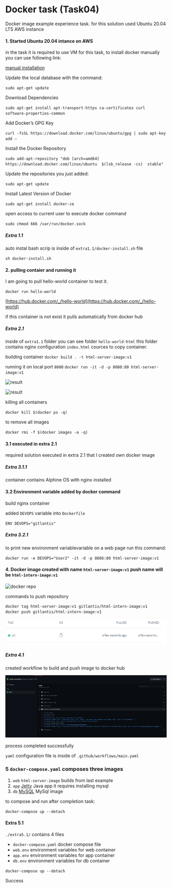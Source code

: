# Docker task (Task04)

Docker image example experience task.
for this solution used Ubuntu 20.04 LTS AWS instance

#### 1. Started Ubuntu 20.04 intance on AWS
 
in the task it is required to use VM for this task, 
to install docker manually you can use following link:

[manual installation](https://phoenixnap.com/kb/how-to-install-docker-on-ubuntu-18-04)

Update the local database with the command:

```sudo apt-get update```

Download Dependencies

```sudo apt-get install apt-transport-https ca-certificates curl software-properties-common```

Add Docker’s GPG Key

```curl -fsSL https://download.docker.com/linux/ubuntu/gpg | sudo apt-key add –```

Install the Docker Repository

```sudo add-apt-repository "deb [arch=amd64] https://download.docker.com/linux/ubuntu  $(lsb_release -cs)  stable" ```


Update the repositories you just added:

```sudo apt-get update```

Install Latest Version of Docker

```sudo apt-get install docker-ce```

open access to current user to execute docker command

```sudo chmod 666 /var/run/docker.sock```

##### **Extra 1.1**

auto instal bash scrip is inside of ```extra1.1/docker-install.sh``` file

```sh docker-install.sh```

#### 2. pulling contaier and running it

I am going to pull hello-world container to test it.

```docker run hello-world```

[https://hub.docker.com/_/hello-world](https://hub.docker.com/_/hello-world)

if this container is not exist it pulls automatically from docker hub

##### **Extra 2.1**

inside of ```extra1.1``` folder you can see folder ```hello-world-html```
this folder contains nginx configuration ```index.html``` cources to copy container.

building container
```docker build . -t html-server-image:v1```

running it on local port ```8080```
```docker run -it -d -p 8080:80 html-server-image:v1```

![result](./extra2.1/assets/result.png)

![result](./extra2.1/assets/full_result.png)

killing all containers

```docker kill $(docker ps -q)```

to remove all images

```docker rmi -f $(docker images -a -q)```

#### 3.1 executed in extra 2.1 
required solution executed in extra 2.1 that I created own docker image

##### Extra 3.1.1
container contains Alphine OS with nginx installed

#### 3.2 Environment variable added by docker command

build nginx container 

added ```DEVOPS``` variable into ```Dockerfile```

```ENV DEVOPS="gitlantis"```

##### Extra 3.2.1

to print new environment variablevariable on a web page  run this command:

```docker run -e DEVOPS="User2" -it -d -p 8086:80 html-server-image:v1```

#### 4. Docker image created with name ```html-server-image:v1``` push name will be ```html-intern-image:v1```

![docker repo](./extra4.1/assets/docker_repo.png)

commands to push repository
```sh
docker tag html-server-image:v1 gitlantis/html-intern-image:v1
docker push gitlantis/html-intern-image:v1
 ```

 ![after push](./extra4.1/assets/after_push.png)

##### Extra 4.1

created workflow to build and push image to docker hub

![workflow run](./extra4.1/assets/workflow_run.png)

process completed successfully

```yaml``` configuration file is inside of ```.github/workflows/main.yaml```

### 5 ```docker-compose.yaml``` composes three images

1. ```web``` ```html-server-image``` builds from last example
2. ```app``` [Jetty](https://hub.docker.com/_/jetty) Java app it requires installing mysql 
3. ```db``` [MySQL](https://hub.docker.com/_/mysql) MySql image 

to compose and run after completion task:

```docker-compose up --detach```

#### Extra 5.1 
```./extra5.1/``` contains 4 files
- ```docker-compose.yaml``` docker compose file  
- ```web.env``` environment variables for web container
- ```app.env``` environment variables for app container
- ```db.env``` environment variables for db container

```docker-compose up --detach```

Success